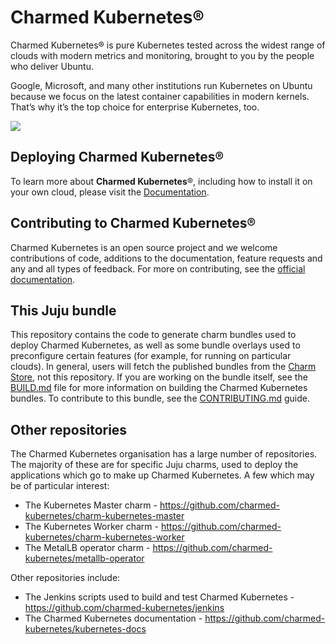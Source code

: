 # Charmed Kubernetes®

Charmed Kubernetes® is pure Kubernetes tested across the widest range of clouds with modern metrics and monitoring, brought to you by the people who deliver Ubuntu.

Google, Microsoft, and many other institutions run Kubernetes on Ubuntu because we focus on the latest container capabilities in modern kernels. That’s why it’s the top choice for enterprise Kubernetes, too.

![](https://assets.ubuntu.com/v1/843c77b6-juju-at-a-glace.svg)

## Deploying Charmed Kubernetes®

To learn more about **Charmed Kubernetes**®, including how to install it on your own cloud, please visit the [Documentation](https://ubuntu.com/kubernetes/docs).

## Contributing to Charmed Kubernetes®

Charmed Kubernetes is an open source project and we welcome contributions of code, additions to the documentation, feature requests and any and all types of feedback. For more on contributing, see the [official documentation][docs].

## This Juju bundle

This repository contains the code to generate charm bundles used to deploy Charmed Kubernetes, as well as some bundle overlays used to preconfigure certain features (for example, for running on particular clouds). In general, users will fetch the published bundles from the [Charm Store][], not this repository. If you are working on the bundle itself, see the [BUILD.md](./BUILD.md) file for more information on building the Charmed Kubernetes bundles.
To contribute to this bundle, see the [CONTRIBUTING.md](./CONTRIBUTING.md) guide.

## Other repositories

The Charmed Kubernetes organisation has a large number of repositories. The majority of these are for specific Juju charms, used to deploy the applications which go to make up Charmed Kubernetes. A few which may be of particular interest:

- The Kubernetes Master charm  - <https://github.com/charmed-kubernetes/charm-kubernetes-master>
- The Kubernetes Worker charm - <https://github.com/charmed-kubernetes/charm-kubernetes-worker>
- The MetalLB operator charm - <https://github.com/charmed-kubernetes/metallb-operator>

Other repositories include:

- The Jenkins scripts used to build and test Charmed Kubernetes - <https://github.com/charmed-kubernetes/jenkins>
- The Charmed Kubernetes documentation - <https://github.com/charmed-kubernetes/kubernetes-docs>
 

<!-- LINKS -->
[Charm Store]: https://jaas.ai/charmed-kubernetes/bundle
[docs]: https://ubuntu.com/kubernetes/docs
